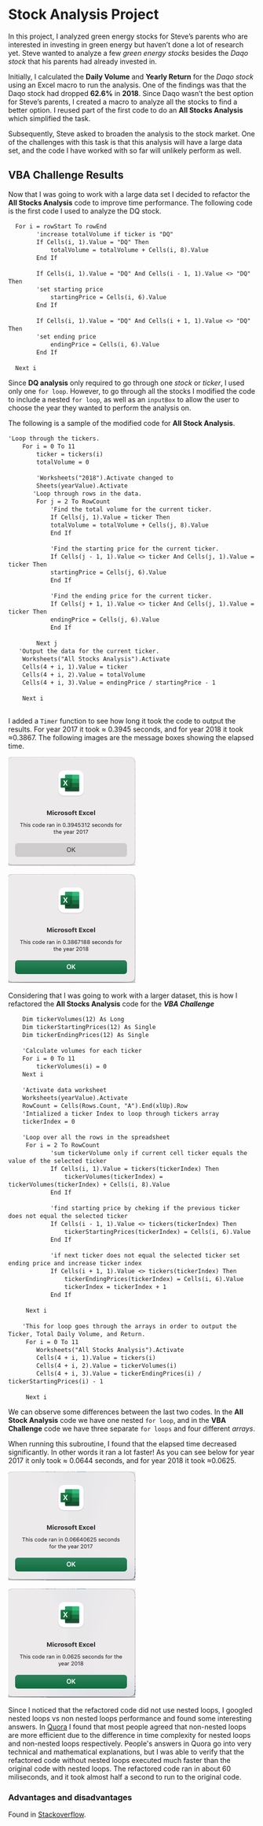 # Stock Analysis Project

In this project, I analyzed green energy stocks for Steve’s parents who are interested in investing in green energy but haven’t done a lot of research yet. Steve wanted to analyze a few *green energy stocks* besides the *Daqo stock* that his parents had already invested in. 

Initially, I calculated the **Daily Volume** and **Yearly Return** for the *Daqo stock* using an Excel macro to run the analysis. One of the findings was that the Daqo stock had dropped **62.6%** in **2018**. Since Daqo wasn’t the best option for Steve’s parents, I created a macro to analyze all the stocks to find a better option. 
I reused part of the first code to do an **All Stocks Analysis** which simplified the task. 

Subsequently, Steve asked to broaden the analysis to the stock market. One of the challenges with this task is that this analysis will have a large data set, and the code I have worked with so far will unlikely perform as well. 

## VBA Challenge Results

Now that I was going to work with a large data set I decided to refactor the **All Stocks Analysis** code to improve time performance. The following code is the first code I used to analyze the DQ stock. 
 
```    'loop over all the rows
  For i = rowStart To rowEnd
        'increase totalVolume if ticker is "DQ"
        If Cells(i, 1).Value = "DQ" Then
            totalVolume = totalVolume + Cells(i, 8).Value
        End If
        
        If Cells(i, 1).Value = "DQ" And Cells(i - 1, 1).Value <> "DQ" Then
        'set starting price
            startingPrice = Cells(i, 6).Value
        End If
            
        If Cells(i, 1).Value = "DQ" And Cells(i + 1, 1).Value <> "DQ" Then
        'set ending price
            endingPrice = Cells(i, 6).Value
        End If
        
  Next i 
   ```  
     

Since **DQ analysis** only required to go through one *stock* or *ticker*, I used only one ```for loop```. However, to go through all the stocks I modified the code to include a nested ```for loop```, as well as an ```inputBox``` to allow the user to choose the year they wanted to perform the analysis on.

The following is a sample of the modified code for **All Stock Analysis**.

```
'Loop through the tickers.
    For i = 0 To 11
        ticker = tickers(i)
        totalVolume = 0
   
        'Worksheets("2018").Activate changed to
        Sheets(yearValue).Activate
       'Loop through rows in the data.
        For j = 2 To RowCount
            'Find the total volume for the current ticker.
            If Cells(j, 1).Value = ticker Then
            totalVolume = totalVolume + Cells(j, 8).Value
            End If

            'Find the starting price for the current ticker.
            If Cells(j - 1, 1).Value <> ticker And Cells(j, 1).Value = ticker Then
            startingPrice = Cells(j, 6).Value
            End If
            
            'Find the ending price for the current ticker.
            If Cells(j + 1, 1).Value <> ticker And Cells(j, 1).Value = ticker Then
            endingPrice = Cells(j, 6).Value
            End If
            
        Next j
   'Output the data for the current ticker.
    Worksheets("All Stocks Analysis").Activate
    Cells(4 + i, 1).Value = ticker
    Cells(4 + i, 2).Value = totalVolume
    Cells(4 + i, 3).Value = endingPrice / startingPrice - 1
    
    Next i
        
```

I added a ```Timer``` function  to see how long it took the code to output the results. For year 2017 it took ≈ 0.3945 seconds, and for year 2018 it took ≈0.3867. The following images are the message boxes showing the elapsed time.

![image_name](/Ressources/Original_Code_2017.png)

![image_name](/Ressources/Original_Code_2018.png)


Considering that I was going to work with a larger dataset, this is how I refactored the **All Stocks Analysis** code for the ***VBA Challenge***

```
    Dim tickerVolumes(12) As Long
    Dim tickerStartingPrices(12) As Single
    Dim tickerEndingPrices(12) As Single
    
    'Calculate volumes for each ticker 
    For i = 0 To 11
        tickerVolumes(i) = 0
    Next i
    
    'Activate data worksheet
    Worksheets(yearValue).Activate
    RowCount = Cells(Rows.Count, "A").End(xlUp).Row
    'Intialized a ticker Index to loop through tickers array
    tickerIndex = 0
    
    'Loop over all the rows in the spreadsheet
     For i = 2 To RowCount
            'sum tickerVolume only if current cell ticker equals the value of the selected ticker
            If Cells(i, 1).Value = tickers(tickerIndex) Then
                tickerVolumes(tickerIndex) = tickerVolumes(tickerIndex) + Cells(i, 8).Value
            End If
    
            'find starting price by cheking if the previous ticker does not equal the selected ticker
            If Cells(i - 1, 1).Value <> tickers(tickerIndex) Then
                tickerStartingPrices(tickerIndex) = Cells(i, 6).Value
            End If
        
            'if next ticker does not equal the selected ticker set ending price and increase ticker index
            If Cells(i + 1, 1).Value <> tickers(tickerIndex) Then
                tickerEndingPrices(tickerIndex) = Cells(i, 6).Value
                tickerIndex = tickerIndex + 1
            End If
    
     Next i
    
    'This for loop goes through the arrays in order to output the Ticker, Total Daily Volume, and Return.
     For i = 0 To 11
        Worksheets("All Stocks Analysis").Activate
        Cells(4 + i, 1).Value = tickers(i)
        Cells(4 + i, 2).Value = tickerVolumes(i)
        Cells(4 + i, 3).Value = tickerEndingPrices(i) / tickerStartingPrices(i) - 1
        
     Next i
 ```
We can observe some differences between the last two codes. In the **All Stock Analysis** code we have one nested ```for loop```, and in the **VBA Challenge** code we have three separate ```for loops``` and four different *arrays*.

When running this subroutine, I found that the elapsed time decreased significantly. In other words it ran a lot faster! As you can see below for year 2017 it only took ≈ 0.0644 seconds, and for year 2018 it took ≈0.0625.

![image_name](/Ressources/VBA_Challenge_2017.png)

![image_name](/Ressources/VBA_Challenge_2018.png)

Since I noticed that the refactored code did not use nested loops, I googled nested loops vs non nested loops performance and found some interesting answers. In [Quora](https://www.quora.com/Which-is-better-a-nested-loop-with-particular-depth-or-the-same-number-of-loops-one-after-the-other) I found that most people agreed that non-nested loops are more efficient due to the difference in time complexity for nested loops and non-nested loops respectively. People's answers in Quora go into very technical and mathematical explanations, but I was able to verify that the refactored code without nested loops executed much faster than the original code with nested loops. The refactored code ran in about 60 miliseconds, and it took almost half a second to run to the original code. 



### Advantages and disadvantages

Found in [Stackoverflow](https://stackoverflow.com/questions/43983284/what-are-the-advantages-and-disadvantages-of-refactoring-code-smell-in-software).
